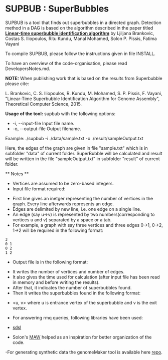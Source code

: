SUPBUB : SuperBubbles
=====================================

SUPBUB is a tool that finds out superbubbles in a directed graph.
Detection method in a DAG is based on the algorithm described in the paper titled
[**Linear-time superbubble identification algorithm**](http://www.sciencedirect.com/science/article/pii/S0304397515009147)
by Ljiljana Brankovic, Costas S. Iliopoulos, Ritu Kundu, Manal Mohamed, Solon P. Pissis, Fatima Vayani

To compile SUPBUB, please follow the instructions given in file INSTALL.

To have an overview of the code-organisation, please read DevelopersNotes.md.


**NOTE:** 
When publishing work that is based on the results from Superbubble please cite:

L. Brankovic, C. S. Iliopoulos, R. Kundu, M. Mohamed, S. P. Pissis, F. Vayani, "Linear-Time Superbubble Identification Algorithm for Genome Assembly", Theoretical Computer Science, 2015.


**Usage of the tool:** 
supbub <options>
with the following options:
- -i, --input-file	<str>	Input file  name.
- -o, --output-file	<str>	Output filename.

 Example:  ./supbub -i ./data/sample.txt -o ./result/sampleOutput.txt

Here, the edges of the graph are given in file "sample.txt" which is in subfolder "data" of current folder. 
SuperBubble will be calculated and result will be written in the file "sampleOutput.txt" in subfolder "result" of current folder.

** Notes **
- Vertices are assumed to be zero-based integers.
- Input file format required:
 * First line gives an inetger representing the number of vertices in the graph. Every line afterwards represents an edge.
 * Edges are delimited by new line, i.e.  one edge on a single line.
 * An edge (say u->v) is represented by two numbers(corresponding to vertices u and v) separated by a space or a tab.
 * For example, a graph with say three vertices and three edges 0->1, 0->2, 1->2 will be required in the following format:
```
3
0 1
0 2
1 2
```
- Output file is in the following format:
 * It writes the number of vertices and number of edges.
 * It also gives the time used for calculation (after input file has been read in memory and before writing the results).
 * After that, it indicates the number of superbubbles found.
 * Then it writes the superbubbles found in the following format:
  + <u, v> where u is entrance vertex of the superbubble and v is the exit vertex.
 * For answering rmq queries, following libraries have been used:
  + [sdsl](https://github.com/simongog/sdsl-lite)
- Solon's [MAW](https://github.com/solonas13/maw) helped as an inspiration for better organization of the code.


-For generating synthetic data the genomeMaker tool is available here [repo](https://bitbucket.org/eadavison/genomemaker).
